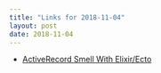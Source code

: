 ```yaml
---
title: "Links for 2018-11-04"
layout: post
date: 2018-11-04
---
```


* [ActiveRecord Smell With Elixir/Ecto](http://rocket-science.ru/hacking/2018/10/30/active-record-smell-in-elixir)

